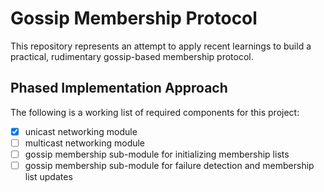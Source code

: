 # Gossip Membership Protocol
This repository represents an attempt to apply recent learnings to build a practical, rudimentary gossip-based membership protocol.

## Phased Implementation Approach
The following is a working list of required components for this project:
- [x] unicast networking module
- [ ] multicast networking module
- [ ] gossip membership sub-module for initializing membership lists
- [ ] gossip membership sub-module for failure detection and membership list updates
